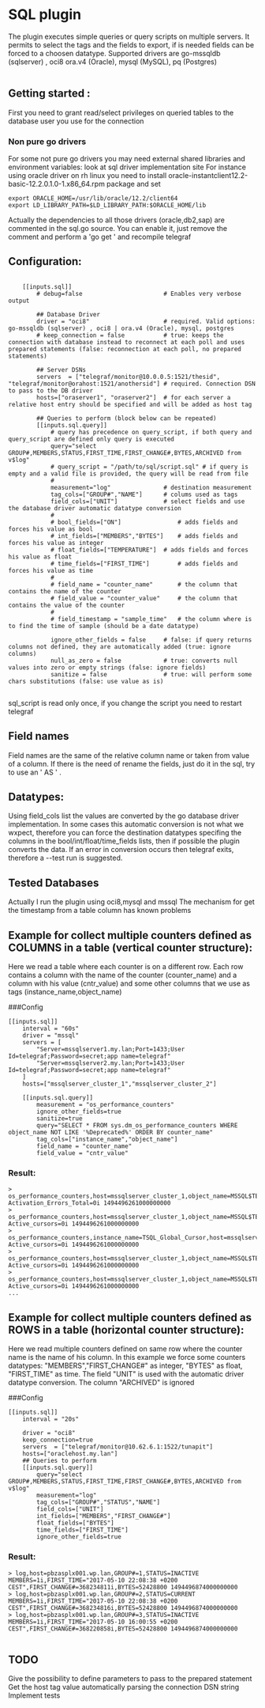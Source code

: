 # SQL plugin

The plugin executes simple queries or query scripts on multiple servers.
It permits to select the tags and the fields to export, if is needed fields can be forced to a choosen datatype. 
Supported drivers are  go-mssqldb (sqlserver) , oci8 ora.v4 (Oracle), mysql (MySQL), pq (Postgres) 
```
```

## Getting started :
First you need to grant read/select privileges on queried tables to the database user you use for the connection

### Non pure go drivers
For some not pure go drivers you may need external shared libraries and environment variables: look at sql driver implementation site 
For instance using oracle driver on rh linux you need to install oracle-instantclient12.2-basic-12.2.0.1.0-1.x86_64.rpm package and set 
```
export ORACLE_HOME=/usr/lib/oracle/12.2/client64
export LD_LIBRARY_PATH=$LD_LIBRARY_PATH:$ORACLE_HOME/lib 
```
Actually the dependencies to all those drivers (oracle,db2,sap) are commented in the sql.go source. You can enable it, just remove the comment and perform a 'go get <driver git url>' and recompile telegraf


## Configuration:

``` 

	[[inputs.sql]]
		# debug=false						# Enables very verbose output
	
		## Database Driver
		driver = "oci8" 					# required. Valid options: go-mssqldb (sqlserver) , oci8 | ora.v4 (Oracle), mysql, postgres
		# keep_connection = false 			# true: keeps the connection with database instead to reconnect at each poll and uses prepared statements (false: reconnection at each poll, no prepared statements)
		
		## Server DSNs
		servers  = ["telegraf/monitor@10.0.0.5:1521/thesid", "telegraf/monitor@orahost:1521/anothersid"] # required. Connection DSN to pass to the DB driver
		hosts=["oraserver1", "oraserver2"]	# for each server a relative host entry should be specified and will be added as host tag
	
		## Queries to perform (block below can be repeated)
		[[inputs.sql.query]]
			# query has precedence on query_script, if both query and query_script are defined only query is executed
			query="select GROUP#,MEMBERS,STATUS,FIRST_TIME,FIRST_CHANGE#,BYTES,ARCHIVED from v$log"  
			# query_script = "/path/to/sql/script.sql" # if query is empty and a valid file is provided, the query will be read from file
			#
			measurement="log"				# destination measurement
			tag_cols=["GROUP#","NAME"]		# colums used as tags
			field_cols=["UNIT"]				# select fields and use the database driver automatic datatype conversion
			#
			# bool_fields=["ON"]				# adds fields and forces his value as bool
			# int_fields=["MEMBERS","BYTES"]	# adds fields and forces his value as integer
			# float_fields=["TEMPERATURE"]	# adds fields and forces his value as float
			# time_fields=["FIRST_TIME"]		# adds fields and forces his value as time
			#
			# field_name = "counter_name"		# the column that contains the name of the counter
			# field_value = "counter_value"		# the column that contains the value of the counter
			#
			# field_timestamp = "sample_time"	# the column where is to find the time of sample (should be a date datatype)
			
			ignore_other_fields = false 	# false: if query returns columns not defined, they are automatically added (true: ignore columns)
			null_as_zero = false			# true: converts null values into zero or empty strings (false: ignore fields)
			sanitize = false				# true: will perform some chars substitutions (false: use value as is)


```
sql_script is read only once, if you change the script you need to restart telegraf

## Field names
Field names are the same of the relative column name or taken from value of a column. If there is the need of rename the fields, just do it in the sql, try to use an ' AS ' .

## Datatypes:
Using field_cols list the values are converted by the go database driver implementation. 
In some cases this automatic conversion is not what we wxpect, therefore you can force the destination datatypes specifing the columns in the bool/int/float/time_fields lists, then if possible the plugin converts the data.
If an error in conversion occurs then telegraf exits, therefore a --test run is suggested.

## Tested Databases
Actually I run the plugin using oci8,mysql and mssql
The mechanism for get the timestamp from a table column has known problems

## Example for collect multiple counters defined as COLUMNS in a table (vertical counter structure):
Here we read a table where each counter is on a different row. Each row contains a column with the name of the counter (counter_name) and a column with his value (cntr_value) and some other columns that we use as tags  (instance_name,object_name)

###Config
```
[[inputs.sql]]
	interval = "60s"
	driver = "mssql"
	servers = [
		"Server=mssqlserver1.my.lan;Port=1433;User Id=telegraf;Password=secret;app name=telegraf"
		"Server=mssqlserver2.my.lan;Port=1433;User Id=telegraf;Password=secret;app name=telegraf"
	]
	hosts=["mssqlserver_cluster_1","mssqlserver_cluster_2"]

	[[inputs.sql.query]]
		measurement = "os_performance_counters"
		ignore_other_fields=true
		sanitize=true
		query="SELECT * FROM sys.dm_os_performance_counters WHERE object_name NOT LIKE '%Deprecated%' ORDER BY counter_name"
		tag_cols=["instance_name","object_name"]
		field_name = "counter_name"
		field_value = "cntr_value"
```
### Result:
```
> os_performance_counters,host=mssqlserver_cluster_1,object_name=MSSQL$TESTSQL2014:Broker_Statistics Activation_Errors_Total=0i 1494496261000000000
> os_performance_counters,host=mssqlserver_cluster_1,object_name=MSSQL$TESTSQL2014:Cursor_Manager_by_Type,instance_name=TSQL_Local_Cursor Active_cursors=0i 1494496261000000000
> os_performance_counters,instance_name=TSQL_Global_Cursor,host=mssqlserver_cluster_1,object_name=MSSQL$TESTSQL2014:Cursor_Manager_by_Type Active_cursors=0i 1494496261000000000
> os_performance_counters,host=mssqlserver_cluster_1,object_name=MSSQL$TESTSQL2014:Cursor_Manager_by_Type,instance_name=API_Cursor Active_cursors=0i 1494496261000000000
> os_performance_counters,host=mssqlserver_cluster_1,object_name=MSSQL$TESTSQL2014:Cursor_Manager_by_Type,instance_name=_Total Active_cursors=0i 1494496261000000000
...

```
## Example for collect multiple counters defined as ROWS in a table (horizontal counter structure):
Here we read multiple counters defined on same row where the counter name is the name of his column.
In this example we force some counters datatypes: "MEMBERS","FIRST_CHANGE#" as integer, "BYTES" as float, "FIRST_TIME" as time. The field "UNIT" is used with the automatic driver datatype conversion.
The column "ARCHIVED" is ignored

###Config
```
[[inputs.sql]]
	interval = "20s"

	driver = "oci8"
	keep_connection=true
	servers  = ["telegraf/monitor@10.62.6.1:1522/tunapit"]
	hosts=["oraclehost.my.lan"]
	## Queries to perform
	[[inputs.sql.query]]
		query="select GROUP#,MEMBERS,STATUS,FIRST_TIME,FIRST_CHANGE#,BYTES,ARCHIVED from v$log"
		measurement="log"
		tag_cols=["GROUP#","STATUS","NAME"]
		field_cols=["UNIT"]
		int_fields=["MEMBERS","FIRST_CHANGE#"]
		float_fields=["BYTES"]
		time_fields=["FIRST_TIME"]
		ignore_other_fields=true
```
### Result:
```
> log,host=pbzasplx001.wp.lan,GROUP#=1,STATUS=INACTIVE MEMBERS=1i,FIRST_TIME="2017-05-10 22:08:38 +0200 CEST",FIRST_CHANGE#=368234811i,BYTES=52428800 1494496874000000000
> log,host=pbzasplx001.wp.lan,GROUP#=2,STATUS=CURRENT MEMBERS=1i,FIRST_TIME="2017-05-10 22:08:38 +0200 CEST",FIRST_CHANGE#=368234816i,BYTES=52428800 1494496874000000000
> log,host=pbzasplx001.wp.lan,GROUP#=3,STATUS=INACTIVE MEMBERS=1i,FIRST_TIME="2017-05-10 16:00:55 +0200 CEST",FIRST_CHANGE#=368220858i,BYTES=52428800 1494496874000000000


```

## TODO
Give the possibility to define parameters to pass to the prepared statement
Get the host tag value automatically parsing the connection DSN string
Implement tests

